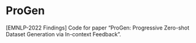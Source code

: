 # ProGen
[EMNLP-2022 Findings] Code for paper “ProGen: Progressive Zero-shot Dataset Generation via In-context Feedback”.
